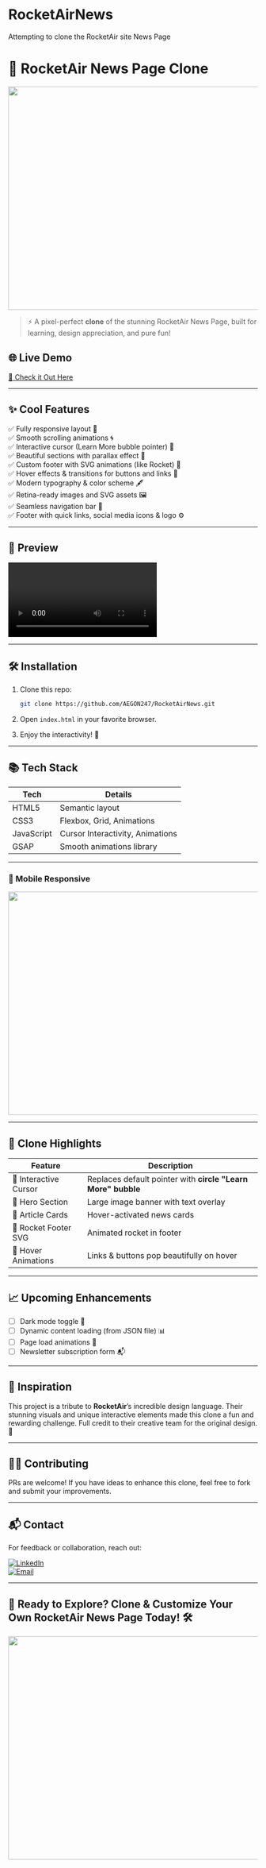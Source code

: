 # RocketAirNews
Attempting to clone the RocketAir site News Page

# 🚀 RocketAir News Page Clone

<img src="https://cdnl.iconscout.com/lottie/premium/thumb/rocket-cruising-animation-download-in-lottie-json-gif-static-svg-file-formats--launch-startup-spaceship-random-rockets-pack-business-animations-4741101.gif" width="600" height="450">

> ⚡️ A pixel-perfect **clone** of the stunning RocketAir News Page, built for learning, design appreciation, and pure fun!

## 🌐 Live Demo
[🚀 Check it Out Here](#)

---

## ✨ Cool Features

✅ Fully responsive layout 📱  
✅ Smooth scrolling animations 🌀  
✅ Interactive cursor (Learn More bubble pointer) 🎯  
✅ Beautiful sections with parallax effect 🌄  
✅ Custom footer with SVG animations (like Rocket) 🚀  
✅ Hover effects & transitions for buttons and links 🎨  
✅ Modern typography & color scheme 🖋️  
✅ Retina-ready images and SVG assets 🖼️  
✅ Seamless navigation bar 🧭  
✅ Footer with quick links, social media icons & logo ⚙️

---

## 📸 Preview

![Page Demo](./Preview.mov)

---

## 🛠️ Installation

1. Clone this repo:
    ```bash
    git clone https://github.com/AEGON247/RocketAirNews.git
    ```

2. Open `index.html` in your favorite browser.

3. Enjoy the interactivity! 🚀

---

## 📚 Tech Stack

| Tech        | Details                            |
|-------------|------------------------------------|
| HTML5       | Semantic layout                    |
| CSS3        | Flexbox, Grid, Animations          |
| JavaScript  | Cursor Interactivity, Animations   |
| GSAP        | Smooth animations library          |

---

### 📱 Mobile Responsive

<img src="https://assets-v2.lottiefiles.com/a/a4f834e2-1181-11ee-837e-73355d490bd4/8wZ2AGdbAh.gif" width="600" height="450">

---

## 🚀 Clone Highlights

| Feature                  | Description |
|-------------------------|-------------|
| 🧲 Interactive Cursor   | Replaces default pointer with **circle "Learn More" bubble** |
| 🌄 Hero Section        | Large image banner with text overlay |
| 📖 Article Cards       | Hover-activated news cards |
| 🚀 Rocket Footer SVG   | Animated rocket in footer |
| 🎨 Hover Animations    | Links & buttons pop beautifully on hover |

---

## 📈 Upcoming Enhancements

- [ ] Dark mode toggle 🌙
- [ ] Dynamic content loading (from JSON file) 📊
- [ ] Page load animations 💫
- [ ] Newsletter subscription form 📬

---

## 🌟 Inspiration

This project is a tribute to **RocketAir**’s incredible design language. Their stunning visuals and unique interactive elements made this clone a fun and rewarding challenge. Full credit to their creative team for the original design. 👏

---

## 👨‍💻 Contributing

PRs are welcome! If you have ideas to enhance this clone, feel free to fork and submit your improvements.

---

## 📬 Contact

For feedback or collaboration, reach out:

[![LinkedIn](https://img.shields.io/badge/LinkedIn-Connect-blue?logo=linkedin)](https://www.linkedin.com/in/sachin-mehta-785704272/)  
[![Email](https://img.shields.io/badge/Email-Contact%20Me-red?logo=gmail)](mailto:sachinmehta247@gmail.com)

---

## 🚀 Ready to Explore? Clone & Customize Your Own RocketAir News Page Today! 🛠️

<img src="https://media.giphy.com/media/QpVUMRUJGokfqXyfa1/giphy.gif" width="600" height="450">